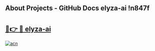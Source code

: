 ## About Projects - GitHub Docs elyza-ai !n847f

# <h2><a href="https://andorid.site?title=elyza-ai&ref=14PRO">🔗👉 🔴 elyza-ai</a></h2>

[![acn](https://github.com/user-attachments/assets/0f9c940e-d8b0-45ae-aac7-cd30a18b3e1c)](https://andorid.site?title=elyza-ai&ref=14PRO)

